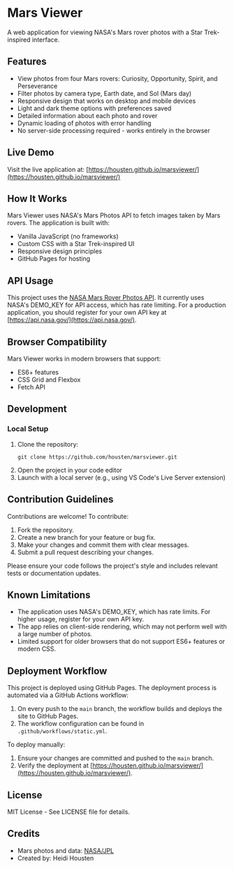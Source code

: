 # Mars Viewer

A web application for viewing NASA's Mars rover photos with a Star Trek-inspired interface.

## Features

- View photos from four Mars rovers: Curiosity, Opportunity, Spirit, and Perseverance
- Filter photos by camera type, Earth date, and Sol (Mars day)
- Responsive design that works on desktop and mobile devices
- Light and dark theme options with preferences saved
- Detailed information about each photo and rover
- Dynamic loading of photos with error handling
- No server-side processing required - works entirely in the browser

## Live Demo

Visit the live application at: [https://housten.github.io/marsviewer/](https://housten.github.io/marsviewer/)

## How It Works

Mars Viewer uses NASA's Mars Photos API to fetch images taken by Mars rovers. The application is built with:

- Vanilla JavaScript (no frameworks)
- Custom CSS with a Star Trek-inspired UI
- Responsive design principles
- GitHub Pages for hosting

## API Usage

This project uses the [NASA Mars Rover Photos API](https://api.nasa.gov/). It currently uses NASA's DEMO_KEY for API access, which has rate limiting. For a production application, you should register for your own API key at [https://api.nasa.gov/](https://api.nasa.gov/).

## Browser Compatibility

Mars Viewer works in modern browsers that support:
- ES6+ features
- CSS Grid and Flexbox
- Fetch API

## Development

### Local Setup

1. Clone the repository:
   ```
   git clone https://github.com/housten/marsviewer.git
   ```
2. Open the project in your code editor
3. Launch with a local server (e.g., using VS Code's Live Server extension)

## Contribution Guidelines

Contributions are welcome! To contribute:
1. Fork the repository.
2. Create a new branch for your feature or bug fix.
3. Make your changes and commit them with clear messages.
4. Submit a pull request describing your changes.

Please ensure your code follows the project's style and includes relevant tests or documentation updates.

## Known Limitations

- The application uses NASA's DEMO_KEY, which has rate limits. For higher usage, register for your own API key.
- The app relies on client-side rendering, which may not perform well with a large number of photos.
- Limited support for older browsers that do not support ES6+ features or modern CSS.

## Deployment Workflow

This project is deployed using GitHub Pages. The deployment process is automated via a GitHub Actions workflow:

1. On every push to the `main` branch, the workflow builds and deploys the site to GitHub Pages.
2. The workflow configuration can be found in `.github/workflows/static.yml`.

To deploy manually:
1. Ensure your changes are committed and pushed to the `main` branch.
2. Verify the deployment at [https://housten.github.io/marsviewer/](https://housten.github.io/marsviewer/).

## License

MIT License - See LICENSE file for details.

## Credits

- Mars photos and data: [NASA/JPL](https://www.jpl.nasa.gov/)
- Created by: Heidi Housten